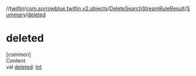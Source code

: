 //[twitlin](../../../index.md)/[com.sorrowblue.twitlin.v2.objects](../../index.md)/[DeleteSearchStreamRuleResult](../index.md)/[Summary](index.md)/[deleted](deleted.md)



# deleted  
[common]  
Content  
val [deleted](deleted.md): [Int](https://kotlinlang.org/api/latest/jvm/stdlib/kotlin/-int/index.html)  



